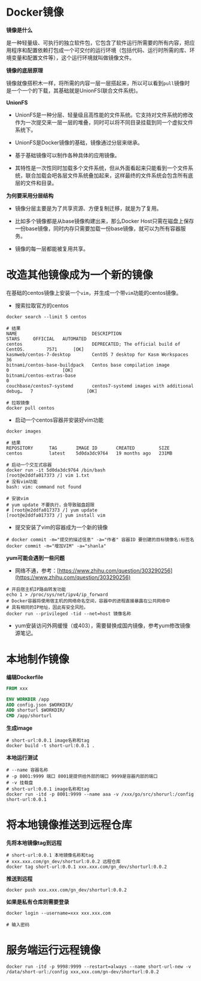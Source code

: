 # Docker镜像

**镜像是什么**

是一种轻量级、可执行的独立软件包，它包含了软件运行所需要的所有内容，把应用程序和配置依赖打包成一个可交付的运行环境（包括代码、运行时所需的库、环境变量和配置文件等），这个运行环境就叫做镜像文件。

**镜像的底层原理**

镜像就像搭积木一样，将所需的内容一层一层搭起来，所以可以看到`pull`镜像时是一个一个的下载，其基础就是UnionFS(联合文件系统)。

**UnionFS**

- UnionFS是一种分层、轻量级且高性能的文件系统。它支持对文件系统的修改作为一次提交来一层一层的堆叠，同时可以将不同目录挂载到同一个虚拟文件系统下。

- UnionFS是Docker镜像的基础，镜像通过分层来继承。

- 基于基础镜像可以制作各种具体的应用镜像。

- 其特性是一次性同时加载多个文件系统，但从外面看起来只能看到一个文件系统，联合加载会吧各层文件系统叠加起来，这样最终的文件系统会包含所有底层的文件和目录。

**为何要采用分层结构**

- 镜像分层主要是为了共享资源、方便复制迁移，就是为了复用。

- 比如多个镜像都是从base镜像构建出来，那么Docker Host只需在磁盘上保存一份base镜像，同时内存只需要加载一份base镜像，就可以为所有容器服务。

- 镜像的每一层都能被复用共享。

# 改造其他镜像成为一个新的镜像

在基础的centos镜像上安装一个`vim`，并生成一个带`vim`功能的centos镜像。

- 搜索拉取官方的centos

```shell
docker search --limit 5 centos

# 结果
NAME                            DESCRIPTION                                      STARS     OFFICIAL   AUTOMATED
centos                          DEPRECATED; The official build of CentOS.        7571      [OK]
kasmweb/centos-7-desktop        CentOS 7 desktop for Kasm Workspaces             36
bitnami/centos-base-buildpack   Centos base compilation image                    0                    [OK]
bitnami/centos-extras-base                                                       0
couchbase/centos7-systemd       centos7-systemd images with additional debug…   7                    [OK]

# 拉取镜像
docker pull centos
```

- 启动一个centos容器并安装好vim功能

```shell
docker images

# 结果
REPOSITORY      TAG       IMAGE ID       CREATED         SIZE
centos          latest    5d0da3dc9764   19 months ago   231MB

# 启动一个交互式容器
docker run -it 5d0da3dc9764 /bin/bash
[root@e2ddfa017373 /] vim 1.txt
# 没有vim功能
bash: vim: command not found

# 安装vim
# yum update 不要执行，会导致磁盘超限
# [root@e2ddfa017373 /] yum update
[root@e2ddfa017373 /] yum install vim
```

- 提交安装了vim的容器成为一个新的镜像

```shell
# docker commit -m="提交的描述信息" -a="作者" 容器ID 要创建的目标镜像名:标签名
docker commit -m="增加VIM" -a="shanla" 
```

**yum可能会遇到一些问题**

- 网络不通，参考：[https://www.zhihu.com/question/303290256](https://www.zhihu.com/question/303290256)

```shell
# 开启宿主机IP路由转发功能
echo 1 > /proc/sys/net/ipv4/ip_forward
# Docker容器将使用宿主机的网络命名空间，容器中的进程直接暴露在公共网络中
# 具有相同的IP地址，因此有安全风险。
docker run --privileged -tid --net=host 镜像名称
```

- yum安装访问外网缓慢（或403），需要替换成国内镜像，参考yum修改镜像源笔记。

# 本地制作镜像

**编辑Dockerfile**

```dockerfile
FROM xxx

ENV WORKDIR /app
ADD config.json $WORKDIR/
ADD shorturl $WORKDIR/
CMD /app/shorturl
```

**生成image**

```shell
# short-url:0.0.1 image名称和tag
docker build -t short-url:0.0.1 .
```

**本地运行测试**

```shell
# --name 容器名称
# -p 8001:9999 端口 8001是提供给外部的端口 9999是容器内部的端口
# -v 挂载盘
# short-url:0.0.1 image名称和tag
docker run -itd -p 8001:9999 --name aaa -v /xxx/go/src/shorurl:/config short-url:0.0.1
```

# 将本地镜像推送到远程仓库

**先将本地镜像tag到远程**

```shell
# short-url:0.0.1 本地镜像名称和tag
# xxx.xxx.com/gn_dev/shorturl:0.0.2 远程仓库
docker tag short-url:0.0.1 xxx.xxx.com/gn_dev/shorturl:0.0.2
```

**推送到远程**

```shell
docker push xxx.xxx.com/gn_dev/shorturl:0.0.2
```

**如果是私有仓库则需要登录**

```shell
docker login --username=xxx xxx.xxx.com

# 输入密码
```

# 服务端运行远程镜像

```shell
docker run -itd -p 9998:9999 --restart=always --name short-url-new -v /data/short-url:/config xxx,xxx.com/gn-dev/shorturl:0.0.2
```
